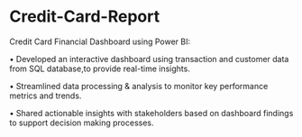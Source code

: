 # Credit-Card-Report

Credit Card Financial Dashboard using Power BI:

• Developed an interactive dashboard using transaction and customer data from SQL database,to provide real-time insights.

• Streamlined data processing & analysis to monitor key performance metrics and trends.

• Shared actionable insights with stakeholders based on dashboard findings to support decision making processes.
